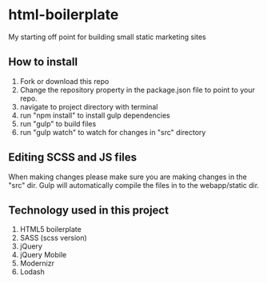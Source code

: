 # html-boilerplate
My starting off point for building small static marketing sites

## How to install

1. Fork or download this repo
2. Change the repository property in the package.json file to point to your repo.
3. navigate to project directory with terminal
4. run "npm install" to install gulp dependencies
5. run "gulp" to build files
6. run "gulp watch" to watch for changes in "src" directory

## Editing SCSS and JS files

When making changes please make sure you are making changes in the "src" dir. Gulp will automatically compile the files in to the webapp/static dir.

## Technology used in this project

1. HTML5 boilerplate
2. SASS (scss version)
3. jQuery
4. jQuery Mobile
5. Modernizr
6. Lodash
